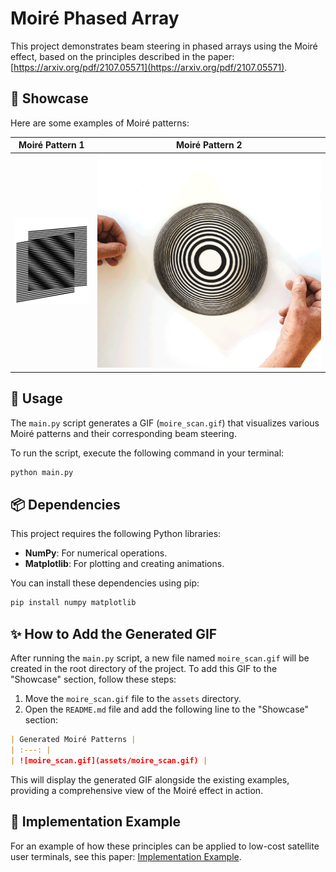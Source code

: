 # Moiré Phased Array

This project demonstrates beam steering in phased arrays using the Moiré effect, based on the principles described in the paper: [https://arxiv.org/pdf/2107.05571](https://arxiv.org/pdf/2107.05571).

## 🌟 Showcase

Here are some examples of Moiré patterns:

| Moiré Pattern 1 | Moiré Pattern 2 |
| :---: | :---: |
| ![Moire.gif](assets/Moire.gif) | ![MoirePatterns_DSC_9924_2.gif](assets/MoirePatterns_DSC_9924_2.gif) |

## 🚀 Usage

The `main.py` script generates a GIF (`moire_scan.gif`) that visualizes various Moiré patterns and their corresponding beam steering.

To run the script, execute the following command in your terminal:

```bash
python main.py
```

## 📦 Dependencies

This project requires the following Python libraries:

- **NumPy**: For numerical operations.
- **Matplotlib**: For plotting and creating animations.

You can install these dependencies using pip:

```bash
pip install numpy matplotlib
```

## ✨ How to Add the Generated GIF

After running the `main.py` script, a new file named `moire_scan.gif` will be created in the root directory of the project. To add this GIF to the "Showcase" section, follow these steps:

1. Move the `moire_scan.gif` file to the `assets` directory.
2. Open the `README.md` file and add the following line to the "Showcase" section:

```markdown
| Generated Moiré Patterns |
| :---: |
| ![moire_scan.gif](assets/moire_scan.gif) |
```

This will display the generated GIF alongside the existing examples, providing a comprehensive view of the Moiré effect in action.

## 📄 Implementation Example

For an example of how these principles can be applied to low-cost satellite user terminals, see this paper: [Implementation Example](https://ieeexplore.ieee.org/abstract/document/9444281/).


